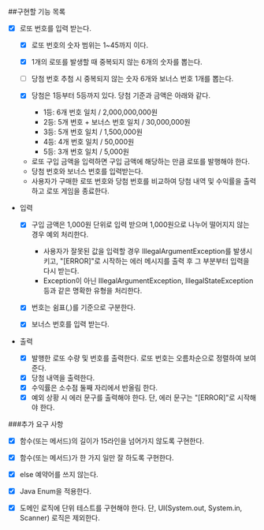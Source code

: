 ##구현할 기능 목록

-[x] 로또 번호를 입력 받는다.
  -[x] 로또 번호의 숫자 범위는 1~45까지 이다.
  -[x] 1개의 로또를 발생할 때 중복되지 않는 6개의 숫자를 뽑는다.
  -[ ] 당첨 번호 추첨 시 중복되지 않는 숫자 6개와 보너스 번호 1개를 뽑는다.
  -[x] 당첨은 1등부터 5등까지 있다. 당첨 기준과 금액은 아래와 같다.
  
    - 1등: 6개 번호 일치 / 2,000,000,000원
    - 2등: 5개 번호 + 보너스 번호 일치 / 30,000,000원
    - 3등: 5개 번호 일치 / 1,500,000원
    - 4등: 4개 번호 일치 / 50,000원
    - 5등: 3개 번호 일치 / 5,000원   
  - 로또 구입 금액을 입력하면 구입 금액에 해당하는 만큼 로또를 발행해야 한다.    
  - 당첨 번호와 보너스 번호를 입력받는다.   
  - 사용자가 구매한 로또 번호와 당첨 번호를 비교하여 당첨 내역 및 수익률을 출력하고 로또 게임을 종료한다.   
  
- 입력

    -[x] 구입 금액은 1,000원 단위로 입력 받으며 1,000원으로 나누어 떨어지지 않는 경우 예외 처리한다.

        - 사용자가 잘못된 값을 입력할 경우 IllegalArgumentException를 발생시키고, "[ERROR]"로 시작하는 에러 메시지를 출력 후 그 부분부터 입력을 다시 받는다.
        - Exception이 아닌 IllegalArgumentException, IllegalStateException 등과 같은 명확한 유형을 처리한다.
    -[x] 번호는 쉼표(,)를 기준으로 구분한다.   
    -[x] 보너스 번호를 입력 받는다. 

- 출력

  -[x] 발행한 로또 수량 및 번호를 출력한다. 로또 번호는 오름차순으로 정렬하여 보여준다.
  -[x] 당첨 내역을 출력한다.
  -[x] 수익률은 소수점 둘째 자리에서 반올림 한다.
  -[x] 예외 상황 시 에러 문구를 출력해야 한다. 단, 에러 문구는 "[ERROR]"로 시작해야 한다.

###추가 요구 사항

- [x] 함수(또는 메서드)의 길이가 15라인을 넘어가지 않도록 구현한다.
- [x] 함수(또는 메서드)가 한 가지 일만 잘 하도록 구현한다.
- [x] else 예약어를 쓰지 않는다.
- [x] Java Enum을 적용한다.
- [x] 도메인 로직에 단위 테스트를 구현해야 한다. 단, UI(System.out, System.in, Scanner) 로직은 제외한다.
  
